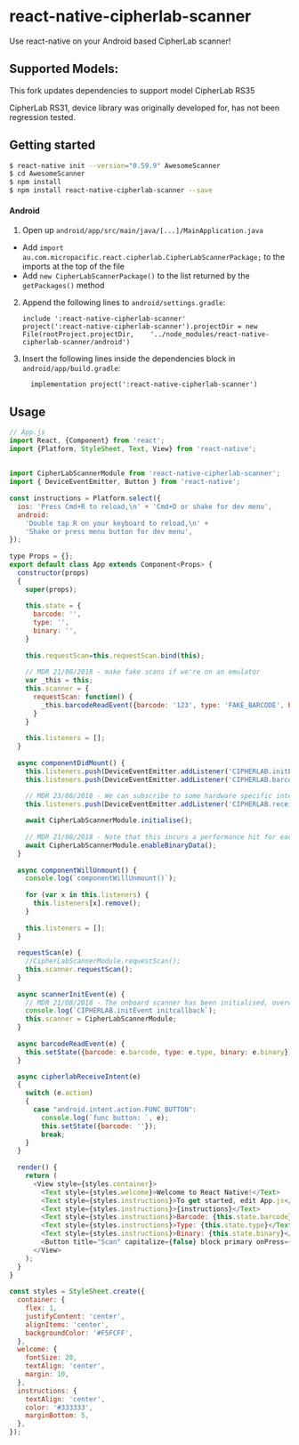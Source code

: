 # react-native-cipherlab-scanner

Use react-native on your Android based CipherLab scanner!

## Supported Models:
This fork updates dependencies to support model CipherLab RS35

CipherLab RS31, device library was originally developed for, has not been regression tested.

## Getting started

```bash
$ react-native init --version="0.59.9" AwesomeScanner
$ cd AwesomeScanner 
$ npm install
$ npm install react-native-cipherlab-scanner --save
```

#### Android

1. Open up `android/app/src/main/java/[...]/MainApplication.java`
  - Add `import au.com.micropacific.react.cipherlab.CipherLabScannerPackage;` to the imports at the top of the file
  - Add `new CipherLabScannerPackage()` to the list returned by the `getPackages()` method
2. Append the following lines to `android/settings.gradle`:
  	```
  	include ':react-native-cipherlab-scanner'
  	project(':react-native-cipherlab-scanner').projectDir = new File(rootProject.projectDir, 	'../node_modules/react-native-cipherlab-scanner/android')
  	```
3. Insert the following lines inside the dependencies block in `android/app/build.gradle`:
  	```
      implementation project(':react-native-cipherlab-scanner')
  	```


## Usage
```javascript
// App.js
import React, {Component} from 'react';
import {Platform, StyleSheet, Text, View} from 'react-native';
 
 
import CipherLabScannerModule from 'react-native-cipherlab-scanner';
import { DeviceEventEmitter, Button } from 'react-native';
 
const instructions = Platform.select({
  ios: 'Press Cmd+R to reload,\n' + 'Cmd+D or shake for dev menu',
  android:
    'Double tap R on your keyboard to reload,\n' +
    'Shake or press menu button for dev menu',
});
 
type Props = {};
export default class App extends Component<Props> {
  constructor(props)
  {
    super(props);
 
    this.state = {
      barcode: '',
      type: '',
      binary: '',
    }
    
    this.requestScan=this.requestScan.bind(this); 
 
    // MDR 21/08/2018 - make fake scans if we're on an emulator
    var _this = this;
    this.scanner = {
      requestScan: function() {
        _this.barcodeReadEvent({barcode: '123', type: 'FAKE_BARCODE', binary: []})
      }
    }
    
    this.listeners = [];
  }
 
  async componentDidMount() {
    this.listeners.push(DeviceEventEmitter.addListener('CIPHERLAB.initEvent', this.scannerInitEvent.bind(this)));
    this.listeners.push(DeviceEventEmitter.addListener('CIPHERLAB.barcodeReadEvent', this.barcodeReadEvent.bind(this)));

    // MDR 23/08/2018 - We can subscribe to some hardware specific intents
    this.listeners.push(DeviceEventEmitter.addListener('CIPHERLAB.receiveIntent', this.cipherlabReceiveIntent.bind(this) ));
 
    await CipherLabScannerModule.initialise();
 
    // MDR 21/08/2018 - Note that this incurs a performance hit for each scan
    await CipherLabScannerModule.enableBinaryData();
  }
 
  async componentWillUnmount() {
    console.log(`componentWillUnmount()`);
 
    for (var x in this.listeners) {
      this.listeners[x].remove();
    }
 
    this.listeners = [];
  }
  
  requestScan(e) {
    //CipherLabScannerModule.requestScan();
    this.scanner.requestScan();
  }
 
  async scannerInitEvent(e) {
    // MDR 21/08/2018 - The onboard scanner has been initialised, overwrite our fake scanner
    console.log(`CIPHERLAB.initEvent initcallback`);
    this.scanner = CipherLabScannerModule;
  }
 
  async barcodeReadEvent(e) {
    this.setState({barcode: e.barcode, type: e.type, binary: e.binary});
  }

  async cipherlabReceiveIntent(e)
  {
    switch (e.action)
    {
      case "android.intent.action.FUNC_BUTTON":
        console.log(`func button: `, e);
        this.setState({barcode: ''});
        break;  
    }
  }
 
  render() {
    return (
      <View style={styles.container}>
        <Text style={styles.welcome}>Welcome to React Native!</Text>
        <Text style={styles.instructions}>To get started, edit App.js</Text>
        <Text style={styles.instructions}>{instructions}</Text>
        <Text style={styles.instructions}>Barcode: {this.state.barcode}</Text>
        <Text style={styles.instructions}>Type: {this.state.type}</Text>
        <Text style={styles.instructions}>Binary: {this.state.binary}</Text>        
        <Button title="Scan" capitalize={false} block primary onPress={this.requestScan} />
      </View>
    );
  }
}
 
const styles = StyleSheet.create({
  container: {
    flex: 1,
    justifyContent: 'center',
    alignItems: 'center',
    backgroundColor: '#F5FCFF',
  },
  welcome: {
    fontSize: 20,
    textAlign: 'center',
    margin: 10,
  },
  instructions: {
    textAlign: 'center',
    color: '#333333',
    marginBottom: 5,
  },
});
```
  
